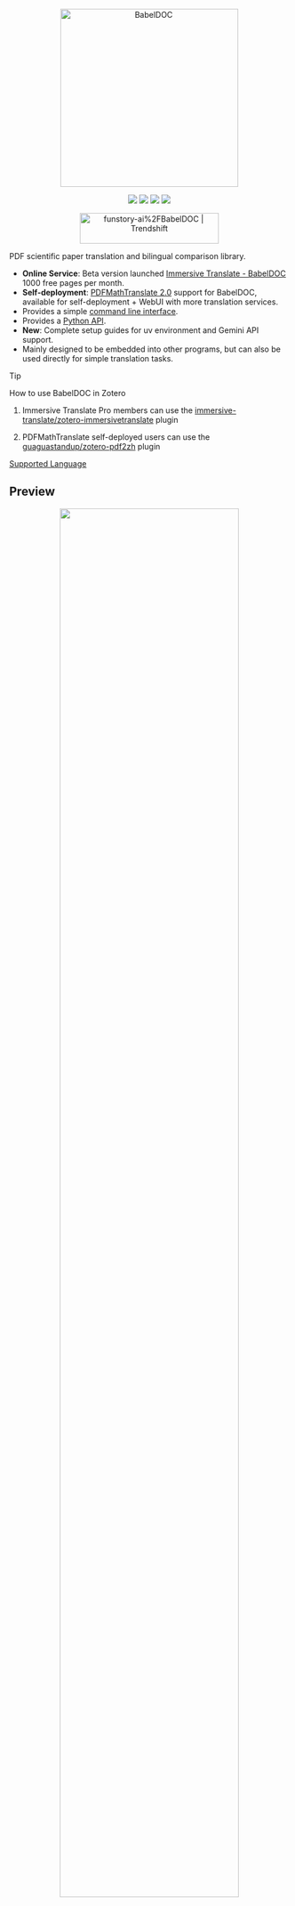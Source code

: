 <!-- # Yet Another Document Translator -->

<div align="center">
<!-- <img src="https://s.immersivetranslate.com/assets/r2-uploads/images/babeldoc-banner.png" width="320px"  alt="YADT"/> -->

<br/>

<picture>
  <source media="(prefers-color-scheme: dark)" srcset="https://s.immersivetranslate.com/assets/uploads/babeldoc-big-logo-darkmode-with-transparent-background-IKuNO1.svg" width="320px" alt="BabelDOC"/>
  <img src="https://s.immersivetranslate.com/assets/uploads/babeldoc-big-logo-with-transparent-background-2xweBr.svg" width="320px" alt="BabelDOC"/>
</picture>

<!-- <h2 id="title">BabelDOC</h2> -->

<p>
  <!-- PyPI -->
  <a href="https://pypi.org/project/BabelDOC/">
    <img src="https://img.shields.io/pypi/v/BabelDOC"></a>
  <a href="https://pepy.tech/projects/BabelDOC">
    <img src="https://static.pepy.tech/badge/BabelDOC"></a>
  <!-- <a href="https://github.com/funstory-ai/BabelDOC/pulls">
    <img src="https://img.shields.io/badge/contributions-welcome-green"></a> -->
  <!-- License -->
  <a href="./LICENSE">
    <img src="https://img.shields.io/github/license/funstory-ai/BabelDOC"></a>
  <a href="https://t.me/+Z9_SgnxmsmA5NzBl">
    <img src="https://img.shields.io/badge/Telegram-2CA5E0?style=flat-squeare&logo=telegram&logoColor=white"></a>
</p>

<a href="https://trendshift.io/repositories/13358" target="_blank"><img src="https://trendshift.io/api/badge/repositories/13358" alt="funstory-ai%2FBabelDOC | Trendshift" style="width: 250px; height: 55px;" width="250" height="55"/></a>

</div>

PDF scientific paper translation and bilingual comparison library.

- **Online Service**: Beta version launched [Immersive Translate - BabelDOC](https://app.immersivetranslate.com/babel-doc/) 1000 free pages per month.
- **Self-deployment**: [PDFMathTranslate 2.0](https://github.com/PDFMathTranslate/PDFMathTranslate-next) support for BabelDOC, available for self-deployment + WebUI with more translation services.
- Provides a simple [command line interface](#getting-started).
- Provides a [Python API](#python-api).
- **New**: Complete setup guides for uv environment and Gemini API support.
- Mainly designed to be embedded into other programs, but can also be used directly for simple translation tasks.

> [!TIP]
>
> How to use BabelDOC in Zotero
>
> 1. Immersive Translate Pro members can use the [immersive-translate/zotero-immersivetranslate](https://github.com/immersive-translate/zotero-immersivetranslate) plugin
>
> 2. PDFMathTranslate self-deployed users can use the [guaguastandup/zotero-pdf2zh](https://github.com/guaguastandup/zotero-pdf2zh) plugin

[Supported Language](https://funstory-ai.github.io/BabelDOC/supported_languages/)

## Preview

<div align="center">
<img src="https://s.immersivetranslate.com/assets/r2-uploads/images/babeldoc-preview.png" width="80%"/>
</div>

## We are hiring

See details: [EN](https://github.com/funstory-ai/jobs) | [ZH](https://github.com/funstory-ai/jobs/blob/main/README_ZH.md)

## 🚀 Quick Setup Guides

### 📦 UV Environment Setup
For complete uv environment configuration, see: [UV_SETUP_README.md](./UV_SETUP_README.md)

### 🔑 API Key Configuration
- **OpenAI API**: [API_KEY_SETUP.md](./API_KEY_SETUP.md)
- **Gemini API**: [GEMINI_SETUP.md](./GEMINI_SETUP.md)

### 🧪 Testing & Verification
```bash
# Test basic functionality
python test_basic_functionality.py

# Test API key configuration
python test_api_key.py

# Test Gemini API (if using Gemini)
python test_gemini_api.py
```

## Getting Started

### Install from PyPI

We recommend using the Tool feature of [uv](https://github.com/astral-sh/uv) to install yadt.

1. First, you need to refer to [uv installation](https://github.com/astral-sh/uv#installation) to install uv and set up the `PATH` environment variable as prompted.

2. Use the following command to install yadt:

```bash
uv tool install --python 3.12 BabelDOC

babeldoc --help
```

3. Use the `babeldoc` command. For example:

```bash
babeldoc --openai --openai-model "gpt-4o-mini" --openai-base-url "https://api.openai.com/v1" --openai-api-key "your-api-key-here"  --files example.pdf

# multiple files
babeldoc --openai --openai-model "gpt-4o-mini" --openai-base-url "https://api.openai.com/v1" --openai-api-key "your-api-key-here"  --files example1.pdf --files example2.pdf
```

### Install from Source

We still recommend using [uv](https://github.com/astral-sh/uv) to manage virtual environments.

1. First, you need to refer to [uv installation](https://github.com/astral-sh/uv#installation) to install uv and set up the `PATH` environment variable as prompted.

2. Use the following command to install yadt:

```bash
# clone the project
git clone https://github.com/funstory-ai/BabelDOC

# enter the project directory
cd BabelDOC

# install dependencies and run babeldoc
uv run babeldoc --help
```

3. Use the `uv run babeldoc` command. For example:

```bash
uv run babeldoc --files example.pdf --openai --openai-model "gpt-4o-mini" --openai-base-url "https://api.openai.com/v1" --openai-api-key "your-api-key-here"

# multiple files
uv run babeldoc --files example.pdf --files example2.pdf --openai --openai-model "gpt-4o-mini" --openai-base-url "https://api.openai.com/v1" --openai-api-key "your-api-key-here"
```

> [!TIP]
> The absolute path is recommended.

## Advanced Options

> [!NOTE]
> This CLI is mainly for debugging purposes. Although end users can use this CLI to translate files, we do not provide any technical support for this purpose.
>
> End users should directly use **Online Service**: Beta version launched [Immersive Translate - BabelDOC](https://app.immersivetranslate.com/babel-doc/) 1000 free pages per month.
>
> End users who need self-deployment should use [PDFMathTranslate 2.0](https://github.com/PDFMathTranslate/PDFMathTranslate-next)
> 
> If you find that an option is not listed below, it means that this option is a debugging option for maintainers. Please do not use these options.


### Language Options

- `--lang-in`, `-li`: Source language code (default: en)
- `--lang-out`, `-lo`: Target language code (default: zh)

> [!TIP]
> Currently, this project mainly focuses on English-to-Chinese translation, and other scenarios have not been tested yet.
> 
> (2025.3.1 update): Basic English target language support has been added, primarily to minimize line breaks within words([0-9A-Za-z]+).
> 
> [HELP WANTED: Collecting word regular expressions for more languages](https://github.com/funstory-ai/BabelDOC/issues/129)

### PDF Processing Options

- `--files`: One or more file paths to input PDF documents.
- `--pages`, `-p`: Specify pages to translate (e.g., "1,2,1-,-3,3-5"). If not set, translate all pages
- `--split-short-lines`: Force split short lines into different paragraphs (may cause poor typesetting & bugs)
- `--short-line-split-factor`: Split threshold factor (default: 0.8). The actual threshold is the median length of all lines on the current page \* this factor
- `--skip-clean`: Skip PDF cleaning step
- `--dual-translate-first`: Put translated pages first in dual PDF mode (default: original pages first)
- `--disable-rich-text-translate`: Disable rich text translation (may help improve compatibility with some PDFs)
- `--enhance-compatibility`: Enable all compatibility enhancement options (equivalent to --skip-clean --dual-translate-first --disable-rich-text-translate)
- `--use-alternating-pages-dual`: Use alternating pages mode for dual PDF. When enabled, original and translated pages are arranged in alternate order. When disabled (default), original and translated pages are shown side by side on the same page.
- `--watermark-output-mode`: Control watermark output mode: 'watermarked' (default) adds watermark to translated PDF, 'no_watermark' doesn't add watermark, 'both' outputs both versions.
- `--max-pages-per-part`: Maximum number of pages per part for split translation. If not set, no splitting will be performed.
- `--no-watermark`: [DEPRECATED] Use --watermark-output-mode=no_watermark instead.
- `--translate-table-text`: Translate table text (experimental, default: False)
- `--formular-font-pattern`: Font pattern to identify formula text (default: None)
- `--formular-char-pattern`: Character pattern to identify formula text (default: None)
- `--show-char-box`: Show character bounding boxes (debug only, default: False)
- `--skip-scanned-detection`: Skip scanned document detection (default: False). When using split translation, only the first part performs detection if not skipped.
- `--ocr-workaround`: Use OCR workaround (default: False). Only suitable for documents with black text on white background. When enabled, white rectangular blocks will be added below the translation to cover the original text content, and all text will be forced to black color.
- `--auto-enable-ocr-workaround`: Enable automatic OCR workaround (default: False). If a document is detected as heavily scanned, this will attempt to enable OCR processing and skip further scan detection. See "Important Interaction Note" below for crucial details on how this interacts with `--ocr-workaround` and `--skip-scanned-detection`.
- `--primary-font-family`: Override primary font family for translated text. Choices: 'serif' for serif fonts, 'sans-serif' for sans-serif fonts, 'script' for script/italic fonts. If not specified, uses automatic font selection based on original text properties.
- `--only-include-translated-page`: Only include translated pages in the output PDF. This option is only effective when `--pages` is used. (default: False)
- `--merge-alternating-line-numbers`: Enable post-processing to merge alternating line-number layouts (keep the number paragraph as an independent paragraph b; merge adjacent text paragraphs a and c across it when `layout_id` and `xobj_id` match, digits are ASCII and spaces only). Default: off.
- `--skip-form-render`: Skip form rendering (default: False). When enabled, PDF forms will not be rendered in the output.
- `--skip-curve-render`: Skip curve rendering (default: False). When enabled, PDF curves will not be rendered in the output.
- `--only-parse-generate-pdf`: Only parse PDF and generate output PDF without translation (default: False). This skips all translation-related processing including layout analysis, paragraph finding, style processing, and translation itself. Useful for testing PDF parsing and reconstruction functionality.
- `--remove-non-formula-lines`: Remove non-formula lines from paragraph areas (default: False). This removes decorative lines that are not part of formulas, while protecting lines in figure/table areas. Useful for cleaning up documents with decorative elements that interfere with text flow.
- `--non-formula-line-iou-threshold`: IoU threshold for detecting paragraph overlap when removing non-formula lines (default: 0.9). Higher values are more conservative and will remove fewer lines.
- `--figure-table-protection-threshold`: IoU threshold for protecting lines in figure/table areas when removing non-formula lines (default: 0.9). Higher values provide more protection for structural elements in figures and tables.

- `--rpc-doclayout`: RPC service host address for document layout analysis (default: None)
- `--working-dir`: Working directory for translation. If not set, use temp directory.
- `--no-auto-extract-glossary`: Disable automatic term extraction. If this flag is present, the step is skipped. Defaults to enabled.
- `--save-auto-extracted-glossary`: Save automatically extracted glossary to the specified file. If not set, the glossary will not be saved.

> [!TIP]
> - Both `--skip-clean` and `--dual-translate-first` may help improve compatibility with some PDF readers
> - `--disable-rich-text-translate` can also help with compatibility by simplifying translation input
> - However, using `--skip-clean` will result in larger file sizes
> - If you encounter any compatibility issues, try using `--enhance-compatibility` first
> - Use `--max-pages-per-part` for large documents to split them into smaller parts for translation and automatically merge them back.
> - Use `--skip-scanned-detection` to speed up processing when you know your document is not a scanned PDF.
> - Use `--ocr-workaround` to fill background for scanned PDF. (Current assumption: background is pure white, text is pure black, this option will also auto enable `--skip-scanned-detection`)

### Translation Service Options

- `--qps`: QPS (Queries Per Second) limit for translation service (default: 4)
- `--ignore-cache`: Ignore translation cache and force retranslation
- `--no-dual`: Do not output bilingual PDF files
- `--no-mono`: Do not output monolingual PDF files
- `--min-text-length`: Minimum text length to translate (default: 5)
- `--openai`: Use OpenAI for translation (default: False)
- `--custom-system-prompt`: Custom system prompt for translation.
- `--add-formula-placehold-hint`: Add formula placeholder hint for translation. (Currently not recommended, it may affect translation quality, default: False)
- `--pool-max-workers`: Maximum number of worker threads for internal task processing pools. If not specified, defaults to QPS value. This parameter directly sets the worker count, replacing previous QPS-based dynamic calculations.
- `--no-auto-extract-glossary`: Disable automatic term extraction. If this flag is present, the step is skipped. Defaults to enabled.

> [!TIP]
>
> 1. Currently, only OpenAI-compatible LLM is supported. For more translator support, please use [PDFMathTranslate 2.0](https://github.com/PDFMathTranslate/PDFMathTranslate-next).
> 2. It is recommended to use models with strong compatibility with OpenAI, such as: `glm-4-flash`, `deepseek-chat`, etc.
> 3. Currently, it has not been optimized for traditional translation engines like Bing/Google, it is recommended to use LLMs.
> 4. You can use [litellm](https://github.com/BerriAI/litellm) to access multiple models.
> 5. `--custom-system-prompt`: It is mainly used to add the `/no_think` instruction of Qwen 3 in the prompt. For example: `--custom-system-prompt "/no_think You are a professional, authentic machine translation engine."`

### OpenAI Specific Options

- `--openai-model`: OpenAI model to use (default: gpt-4o-mini)
- `--openai-base-url`: Base URL for OpenAI API
- `--openai-api-key`: API key for OpenAI service
- `--enable-json-mode-if-requested`: Enable JSON mode for OpenAI requests (default: False)

> [!TIP]
>
> 1. This tool supports any OpenAI-compatible API endpoints. Just set the correct base URL and API key. (e.g. `https://xxx.custom.xxx/v1`)
> 2. For local models like Ollama, you can use any value as the API key (e.g. `--openai-api-key a`).

### Glossary Options

- `--glossary-files`: Comma-separated paths to glossary CSV files.
  - Each CSV file should have the columns: `source`, `target`, and an optional `tgt_lng`.
  - The `source` column contains the term in the original language.
  - The `target` column contains the term in the target language.
  - The `tgt_lng` column (optional) specifies the target language for that specific entry (e.g., "zh-CN", "en-US").
    - If `tgt_lng` is provided for an entry, that entry will only be loaded and used if its (normalized) `tgt_lng` matches the (normalized) overall target language specified by `--lang-out`. Normalization involves lowercasing and replacing hyphens (`-`) with underscores (`_`).
    - If `tgt_lng` is omitted for an entry, that entry is considered applicable for any `--lang-out`.
  - The name of each glossary (used in LLM prompts) is derived from its filename (without the .csv extension).
  - During translation, the system will check the input text against the loaded glossaries. If terms from a glossary are found in the current text segment, that glossary (with the relevant terms) will be included in the prompt to the language model, along with an instruction to adhere to it.

### Output Control

- `--output`, `-o`: Output directory for translated files. If not set, use current working directory.
- `--debug`: Enable debug logging level and export detailed intermediate results in `~/.cache/yadt/working`.
- `--report-interval`: Progress report interval in seconds (default: 0.1).

### General Options

- `--warmup`: Only download and verify required assets then exit (default: False)

### Offline Assets Management

- `--generate-offline-assets`: Generate an offline assets package in the specified directory. This creates a zip file containing all required models and fonts.
- `--restore-offline-assets`: Restore an offline assets package from the specified file. This extracts models and fonts from a previously generated package.

> [!TIP]
> 
> 1. Offline assets packages are useful for environments without internet access or to speed up installation on multiple machines.
> 2. Generate a package once with `babeldoc --generate-offline-assets /path/to/output/dir` and then distribute it.
> 3. Restore the package on target machines with `babeldoc --restore-offline-assets /path/to/offline_assets_*.zip`.
> 4. The offline assets package name cannot be modified because the file list hash is encoded in the name.
> 5. If you provide a directory path to `--restore-offline-assets`, the tool will automatically look for the correct offline assets package file in that directory.
> 6. The package contains all necessary fonts and models required for document processing, ensuring consistent results across different environments.
> 7. The integrity of all assets is verified using SHA3-256 hashes during both packaging and restoration.
> 8. If you're deploying in an air-gapped environment, make sure to generate the package on a machine with internet access first.

### Configuration File

- `--config`, `-c`: Configuration file path. Use the TOML format.

Example Configuration:

```toml
[babeldoc]
# Basic settings
debug = true
lang-in = "en-US"
lang-out = "zh-CN"
qps = 10
output = "/path/to/output/dir"

# PDF processing options
split-short-lines = false
short-line-split-factor = 0.8
skip-clean = false
dual-translate-first = false
disable-rich-text-translate = false
use-alternating-pages-dual = false
watermark-output-mode = "watermarked"  # Choices: "watermarked", "no_watermark", "both"
max-pages-per-part = 50  # Automatically split the document for translation and merge it back.
only_include_translated_page = false # Only include translated pages in the output PDF. Effective only when `pages` is used.
# no-watermark = false  # DEPRECATED: Use watermark-output-mode instead
skip-scanned-detection = false  # Skip scanned document detection for faster processing
auto_extract_glossary = true # Set to false to disable automatic term extraction
formular_font_pattern = "" # Font pattern for formula text
formular_char_pattern = "" # Character pattern for formula text
show_char_box = false # Show character bounding boxes (debug)
ocr_workaround = false # Use OCR workaround for scanned PDFs
rpc_doclayout = "" # RPC service host for document layout analysis
working_dir = "" # Working directory for translation
auto_enable_ocr_workaround = false # Enable automatic OCR workaround for scanned PDFs. See docs for interaction with ocr_workaround and skip_scanned_detection.
skip_form_render = false # Skip form rendering (default: False)
skip_curve_render = false # Skip curve rendering (default: False)
only_parse_generate_pdf = false # Only parse PDF and generate output PDF without translation (default: False)
remove_non_formula_lines = false # Remove non-formula lines from paragraph areas (default: False)
non_formula_line_iou_threshold = 0.2 # IoU threshold for paragraph overlap detection (default: 0.2)
figure_table_protection_threshold = 0.3 # IoU threshold for figure/table protection (default: 0.3)

# Translation service
openai = true
openai-model = "gpt-4o-mini"
openai-base-url = "https://api.openai.com/v1"
openai-api-key = "your-api-key-here"
enable-json-mode-if-requested = false  # Enable JSON mode when requested (default: false)
pool-max-workers = 8  # Maximum worker threads for task processing (defaults to QPS value if not set)

# Glossary Options (Optional)
# glossary-files = "/path/to/glossary1.csv,/path/to/glossary2.csv"

# Output control
no-dual = false
no-mono = false
min-text-length = 5
report-interval = 0.5

# Offline assets management
# Uncomment one of these options as needed:
# generate-offline-assets = "/path/to/output/dir"
# restore-offline-assets = "/path/to/offline_assets_package.zip"
```

## Python API

The current recommended way to call BabelDOC in Python is to call the `high_level.do_translate_async_stream` function of [pdf2zh next](https://github.com/PDFMathTranslate/PDFMathTranslate-next).

> [!WARNING]
> **All APIs of BabelDOC should be considered as internal APIs, and any direct use of BabelDOC is not supported.**

## Background

There are a lot projects and teams working on to make document editing and translating easier like:

- [mathpix](https://mathpix.com/)
- [Doc2X](https://doc2x.noedgeai.com/)
- [minerU](https://github.com/opendatalab/MinerU)
- [PDFMathTranslate](https://github.com/funstory-ai/yadt)

There are also some solutions to solve specific parts of the problem like:

- [layoutreader](https://github.com/microsoft/unilm/tree/master/layoutreader): the read order of the text block in a pdf
- [Surya](https://github.com/surya-is/surya): the structure of the pdf

This project hopes to promote a standard pipeline and interface to solve the problem.

In fact, there are two main stages of a PDF parser or translator:

- **Parsing**: A stage of parsing means to get the structure of the pdf such as text blocks, images, tables, etc.
- **Rendering**: A stage of rendering means to render the structure into a new pdf or other format.

For a service like mathpix, it will parse the pdf into a structure may be in a XML format, and then render them using a single column reader order as [layoutreader](https://github.com/microsoft/unilm/tree/master/layoutreader) does. The bad news is that the original structure lost.

Some people will use Adobe PDF Parser because it will generate a Word document and it keeps the original structure. But it is somewhat expensive.
And you know, a pdf or word document is not a good format for reading in mobile devices.

We offer an intermediate representation of the results from parser and can be rendered into a new pdf or other format. The pipeline is also a plugin-based system which everybody can add their new model, ocr, renderer, etc.

## Roadmap

- [ ] Add line support
- [ ] Add table support
- [ ] Add cross-page/cross-column paragraph support
- [ ] More advanced typesetting features
- [ ] Outline support
- [ ] ...

Our first 1.0 version goal is to finish a translation from [PDF Reference, Version 1.7](https://opensource.adobe.com/dc-acrobat-sdk-docs/pdfstandards/pdfreference1.7old.pdf) to the following language version:

- Simplified Chinese
- Traditional Chinese
- Japanese
- Spanish

And meet the following requirements:

- layout error less than 1%
- content loss less than 1%

## Version Number Explanation

This project uses a combination of [Semantic Versioning](https://semver.org/) and [Pride Versioning](https://pridever.org/). The version number format is: "0.MAJOR.MINOR".

> [!NOTE]
>
> The API compatibility here mainly refers to the compatibility with [pdf2zh_next](https://github.com/PDFMathTranslate/PDFMathTranslate-next).


- MAJOR: Incremented by 1 when API incompatible changes are made or when proud improvements are implemented.

- MINOR: Incremented by 1 when any API compatible changes are made.

## Known Issues

1. Parsing errors in the author and reference sections; they get merged into one paragraph after translation.
2. Lines are not supported.
3. Does not support drop caps.
4. Large pages will be skipped.

## How to Contribute

We encourage you to contribute to YADT! Please check out the [CONTRIBUTING](https://github.com/funstory-ai/yadt/blob/main/docs/CONTRIBUTING.md) guide.

Everyone interacting in YADT and its sub-projects' codebases, issue trackers, chat rooms, and mailing lists is expected to follow the YADT [Code of Conduct](https://github.com/funstory-ai/yadt/blob/main/docs/CODE_OF_CONDUCT.md).

[Immersive Translation](https://immersivetranslate.com) sponsors monthly Pro membership redemption codes for active contributors to this project, see details at: [CONTRIBUTOR_REWARD.md](https://github.com/funstory-ai/BabelDOC/blob/main/docs/CONTRIBUTOR_REWARD.md)

## Acknowledgements

- [PDFMathTranslate](https://github.com/Byaidu/PDFMathTranslate)
- [DocLayout-YOLO](https://github.com/opendatalab/DocLayout-YOLO)
- [pdfminer](https://github.com/pdfminer/pdfminer.six)
- [PyMuPDF](https://github.com/pymupdf/PyMuPDF)
- [Asynchronize](https://github.com/multimeric/Asynchronize/tree/master?tab=readme-ov-file)
- [PriorityThreadPoolExecutor](https://github.com/oleglpts/PriorityThreadPoolExecutor)

<h2 id="star_hist">Star History</h2>

<a href="https://star-history.com/#funstory-ai/babeldoc&Date">
 <picture>
   <source media="(prefers-color-scheme: dark)" srcset="https://api.star-history.com/svg?repos=funstory-ai/babeldoc&type=Date&theme=dark" />
   <source media="(prefers-color-scheme: light)" srcset="https://api.star-history.com/svg?repos=funstory-ai/babeldoc&type=Date" />
   <img alt="Star History Chart" src="https://api.star-history.com/svg?repos=funstory-ai/babeldoc&type=Date"/>
 </picture>
</a>

> [!WARNING]
> **Important Interaction Note for `--auto-enable-ocr-workaround`:**
>
> When `--auto-enable-ocr-workaround` is set to `true` (either via command line or config file):
>
> 1.  During the initial setup, the values for `ocr_workaround` and `skip_scanned_detection` will be forced to `false` by `TranslationConfig`, regardless of whether you also set `--ocr-workaround` or `--skip-scanned-detection` flags.
> 2.  Then, during the scanned document detection phase (`DetectScannedFile` stage):
>     *   If the document is identified as heavily scanned (e.g., >80% scanned pages) AND `auto_enable_ocr_workaround` is `true` (i.e., `translation_config.auto_enable_ocr_workaround` is true), the system will then attempt to set both `ocr_workaround` to `true` and `skip_scanned_detection` to `true`.
>
> This means that `--auto-enable-ocr-workaround` effectively gives the system control to enable OCR processing for scanned documents, potentially overriding manual settings for `--ocr-workaround` and `--skip_scanned_detection` based on its detection results. If the document is *not* detected as heavily scanned, then the initial `false` values for `ocr_workaround` and `skip_scanned_detection` (forced by `--auto-enable-ocr-workaround` at the `TranslationConfig` initialization stage) will remain in effect unless changed by other logic.